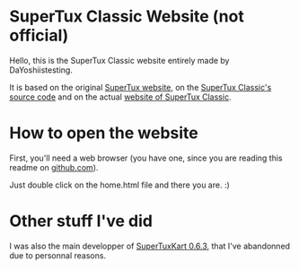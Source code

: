 # SuperTux Classic Website (not official)
Hello, this is the SuperTux Classic website entirely made by DaYoshiistesting.

It is based on the original [SuperTux website](https://www.supertux.org/index.html), on the [SuperTux Classic's source code](https://github.com/Alzter/SuperTux-Classic) and on the actual [website of SuperTux Classic](https://alzter-s.itch.io/supertux-classic).

# How to open the website
First, you'll need a web browser (you have one, since you are reading this readme on [github.com](https://github.com)).

Just double click on the home.html file and there you are. :)

# Other stuff I've did
I was also the main developper of [SuperTuxKart 0.6.3](https://github.com/DaYoshiistesting/stk-code-0.6.3), that I've abandonned due to personnal reasons.
